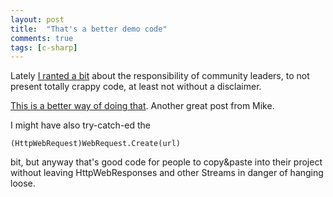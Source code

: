 ```yaml
---
layout: post
title:  "That's a better demo code"
comments: true
tags: [c-sharp]
---
```



Lately [I ranted a bit](http://kenegozi.com/Blog/2008/09/23/msdn-killed-my-using-directive.aspx) about the responsibility of community leaders, to not present totally crappy code, at least not without a disclaimer.



[This is a better way of doing that](http://mikehadlow.blogspot.com/2008/10/using-google-maps-geocode-service-to.html). Another great post from Mike.



I might have also try-catch-ed the 

```
(HttpWebRequest)WebRequest.Create(url)
```
bit, but anyway that's good code for people to copy&amp;paste into their project without leaving HttpWebResponses and other Streams in danger of hanging loose.
